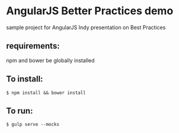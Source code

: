# AngularJS Better Practices demo 

sample project for AngularJS Indy presentation on Best Practices

## requirements:

npm and bower be globally installed 

## To install:

````
$ npm install && bower install
````

## To run: 
````
$ gulp serve --mocks
````
